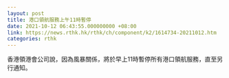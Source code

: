 ```yaml
---
layout: post
title: 港口領航服務上午11時暫停
date: 2021-10-12 06:43:55.000000000 +08:00
link: https://news.rthk.hk/rthk/ch/component/k2/1614734-20211012.htm
categories: rthk
---
```


香港領港會公司說，因為風暴關係，將於早上11時暫停所有港口領航服務，直至另行通知。　
